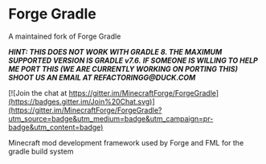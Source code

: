 Forge Gradle
===========

A maintained fork of Forge Gradle

**_HINT: THIS DOES NOT WORK WITH GRADLE 8. THE MAXIMUM SUPPORTED VERSION IS GRADLE v7.6._**
**_IF SOMEONE IS WILLING TO HELP ME PORT THIS (WE ARE CURRENTLY WORKING ON PORTING THIS) SHOOT US AN EMAIL AT REFACTORINGG@DUCK.COM_**

[![Join the chat at https://gitter.im/MinecraftForge/ForgeGradle](https://badges.gitter.im/Join%20Chat.svg)](https://gitter.im/MinecraftForge/ForgeGradle?utm_source=badge&utm_medium=badge&utm_campaign=pr-badge&utm_content=badge)

Minecraft mod development framework used by Forge and FML for the gradle build system
